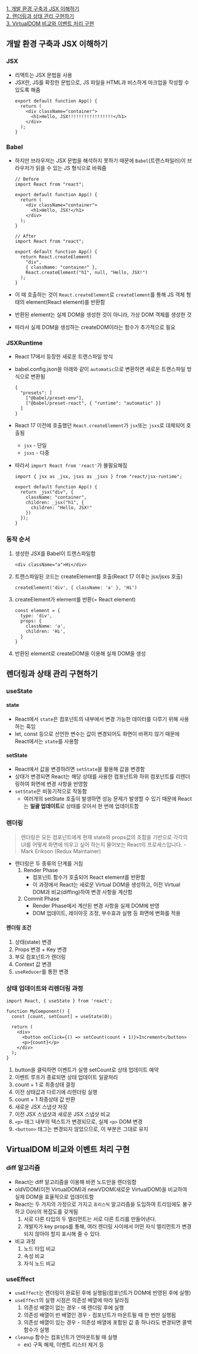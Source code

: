 [1. 개발 환경 구축과 JSX 이해하기](#개발-환경-구축과-jsx-이해하기) <br /> [2. 렌더링과 상태 관리 구현하기](#렌더링과-상태-관리-구현하기) <br /> [3. VirtualDOM 비교와 이벤트 처리 구현](#virtualdom-비교와-이벤트-처리-구현)

## 개발 환경 구축과 JSX 이해하기

### JSX

- 리액트는 JSX 문법을 사용
- JSX란, JS를 확장한 문법으로, JS 파일을 HTML과 비스하게 마크업을 작성할 수 있도록 해줌
  ```
  export default function App() {
    return (
      <div className="container">
        <h1>Hello, JSX!!!!!!!!!!!!!!!!!</h1>
      </div>
    );
  }
  ```

### Babel

- 하지만 브라우저는 JSX 문법을 해석하지 못하기 때문에 `Babel`(트랜스파일러)이 브라우저가 읽을 수 있는 JS 형식으로 바꿔줌

  ```
  // Before
  import React from "react";

  export default function App() {
    return (
      <div className="container">
        <h1>Hello, JSX!</h1>
      </div>
    );
  }

  // After
  import React from "react";

  export default function App() {
    return React.createElement(
      "div",
      { className: "container" },
      React.createElement("h1", null, "Hello, JSX!")
    );
  }
  ```

- 이 때 호출하는 것이 `React.createElement`로 `createElement`를 통해 JS 객체 형태의 element(React element)를 반환함
- 반환된 element는 실제 DOM을 생성한 것이 아니라, 가상 DOM 객체를 생성한 것
- 따라서 실제 DOM을 생성하는 createDOM이라는 함수가 추가적으로 필요

### JSXRuntime

- React 17에서 등장한 새로운 트랜스파일 방식
- babel.config.json을 아래와 같이 `automatic`으로 변환하면 새로운 트랜스파일 방식으로 변환됨
  ```
  {
    "presets": [
      ["@babel/preset-env"],
      ["@babel/preset-react", { "runtime": "automatic" }]
    ]
  }
  ```
- React 17 이전에 호출했던 `React.createElement`가 `jsx`또는 `jsxs`로 대체되어 호출됨
  - `jsx` - 단일
  - `jsxs` - 다중
- 따라서 `import React from 'react'`가 불필요해짐

  ```
  import { jsx as _jsx, jsxs as _jsxs } from "react/jsx-runtime";

  export default function App() {
    return _jsx("div", {
      className: "container",
      children: _jsx("h1", {
        children: "Hello, JSX!"
      })
    });
  }
  ```

### 동작 순서

1. 생성한 JSX를 Babel이 트랜스파일함
   ```
   <div className="a">Hi</div>
   ```
2. 트랜스파일된 코드는 createElement를 호출(React 17 이후는 jsx/jsxs 호출)
   ```
   createElement('div', { className: 'a' }, 'Hi')
   ```
3. createElement가 element를 반환(= React element)
   ```
   const element = {
     type: 'div',
     props: {
       className: 'a',
       children: 'Hi',
     }
   }
   ```
4. 반환된 element로 createDOM을 이용해 실제 DOM을 생성

## 렌더링과 상태 관리 구현하기

### useState

#### state

- React에서 `state`은 컴포넌트의 내부에서 변경 가능한 데이터를 다루기 위해 사용하는 훅임
- let, const 등으로 선언한 변수는 값이 변경되어도 화면이 바뀌지 않기 때문에 React에서는 `state`를 사용함

#### setState

- React에서 값을 변경하려면 `setState`을 활용해 값을 변경함
- 상태가 변경되면 React는 해당 상태를 사용한 컴포넌트와 하위 컴포넌트를 리렌더링하여 화면에 변경 사항을 반영함
- `setState`은 비동기적으로 작동함
  - 여러개의 setState 호출이 발생하면 성능 문제가 발생할 수 있기 때문에 React는 **일괄 업데이트**로 상태를 모아서 한 번에 업데이트함

### 렌더링

> 렌더링은 모든 컴포넌트에게 현재 state와 props값의 조합을 기반으로 각각의 UI를 어떻게 화면에 띄우고 싶어 하는지 물어보는 React의 프로세스입니다. - Mark Erikson (Redux Maintainer)

- 렌더링은 두 종류의 단계를 거침
  1. Render Phase
     - 컴포넌트 함수가 호출되어 React element를 반환함
     - 이 과정에서 React는 새로운 Virtual DOM을 생성하고, 이전 Virtual DOM과 비교(diffing)하여 변경 사항을 계산함
  2. Commit Phase
     - Render Phase에서 계산된 변경 사항을 실제 DOM에 반영
     - DOM 업데이트, 레이아웃 조정, 부수효과 실행 등 화면에 변화를 적용

#### 렌더링 조건

1. 상태(state) 변경
2. Props 변경 + Key 변경
3. 부모 컴포넌트가 렌더링
4. Context 값 변경
5. `useReducer`를 통한 변경

### 상태 업데이트와 리렌더링 과정

```
import React, { useState } from 'react';

function MyComponent() {
  const [count, setCount] = useState(0);

  return (
    <div>
      <button onClick={() => setCount(count + 1)}>Increment</button>
      <p>{count}</p>
    </div>
  );
}
```

1. button을 클릭하면 이벤트가 실행 setCount로 상태 업데이트 예약
2. 이벤트 루프가 종료되면 상태 업데이트 일괄처리
3. count + 1 로 최종상태 결정
4. 이전 상태값과 다르기에 리렌더링 실행
5. count + 1 최종상태 값 반환
6. 새로운 JSX 스냅샷 저장
7. 이전 JSX 스냅샷과 새로운 JSX 스냅샷 비교
8. `<p>` 태그 내부의 텍스트가 변경되므로, 실제 `<p>` DOM 변경
9. `<button>` 태그는 변경되지 않았으므로, 이 부분은 그대로 유지

## VirtualDOM 비교와 이벤트 처리 구현
### diff 알고리즘
- React는 diff 알고리즘을 이용해 바뀐 노드만을 렌더링함
- oldVDOM(이전 VirtualDOM)과 newVDOM(새로운 VirtualDOM)을 비교하여 실제 DOM을 효율적으로 업데이트함
- React는 두 가지의 가정으로 가지고 `휴리스틱` 알고리즘을 도입하여 트리임에도 불구하고 O(n)의 복잡도를 갖게됨
  1. 서로 다른 타입의 두 엘리먼트는 서로 다른 트리를 만들어낸다.
  2. 개발자가 key props를 통해, 여러 렌더링 사이에서 어떤 자식 엘리먼트가 변경되지 않아야 할지 표시해 줄 수 있다.
- 비교 과정
  1. 노드 타입 비교
  2. 속성 비교
  3. 자식 노드 비교

### useEffect
- `useEffect`는 렌더링이 완료된 후에 실행됨(컴포넌트가 DOM에 반영된 후에 실행)
- `useEffect`의 실행 시점은 의존성 배열에 따라 달라짐
  1. 의존성 배열이 없는 경우 - 매 렌더링 후에 실행
  2. 의존성 배열이 빈 배열인 경우 - 컴포넌트가 마운트될 때 한 번만 실행됨
  3. 의존성 배열이 있는 경우 - 의존성 배열에 포함된 값 중 하나라도 변경되면 콜백 함수가 실행
- `cleanup` 함수는 컴포넌트가 언마운트될 때 실행
  - ex) 구독 해제, 이벤트 리스터 제거 등